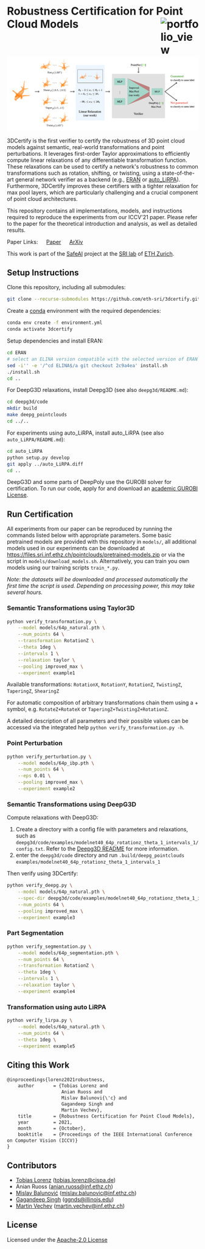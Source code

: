 # Robustness Certification for Point Cloud Models <a href="https://www.sri.inf.ethz.ch/"><img width="100" alt="portfolio_view" align="right" src="https://www.sri.inf.ethz.ch/assets/images/sri-logo.svg"></a>

![Overview](overview.png)

3DCertify is the first verifier to certify the robustness of 3D point cloud models against semantic, real-world transformations and point perturbations.
It leverages first-order Taylor approximations to efficiently compute linear relaxations of any differentiable transformation function.
These relaxations can be used to certify a network's robustness to common transformations such as rotation, shifting, or twisting, using a state-of-the-art general network verifier as a backend (e.g., [ERAN](https://github.com/eth-sri/eran) or [auto_LiRPA](https://github.com/KaidiXu/auto_LiRPA)).
Furthermore, 3DCertify improves these certifiers with a tighter relaxation for max pool layers, which are particularly challenging and a crucial component of point cloud architectures.

This repository contains all implementations, models, and instructions required to reproduce the experiments from our ICCV'21 paper.
Please refer to the paper for the theoretical introduction and analysis, as well as detailed results.

Paper Links: &emsp; [Paper](https://arxiv.org/pdf/2103.16652.pdf) &emsp; [ArXiv](https://arxiv.org/abs/2103.16652)

This work is part of the [SafeAI](http://safeai.ethz.ch) project at the [SRI lab](https://www.sri.inf.ethz.ch) of [ETH Zurich](https://ethz.ch/).

## Setup Instructions

Clone this repository, including all submodules:

```bash
git clone --recurse-submodules https://github.com/eth-sri/3dcertify.git
```

Create a [conda](https://www.anaconda.com/products/individual) environment with the required dependencies:

```bash
conda env create -f environment.yml
conda activate 3dcertify
```

Setup dependencies and install ERAN:

```bash
cd ERAN
# select an ELINA version compatible with the selected version of ERAN
sed -i'' -e '/^cd ELINA$/a git checkout 2c9a4ea' install.sh
./install.sh
cd ..
```

For DeepG3D relaxations, install Deepg3D (see also `deepg3d/README.md`):

```bash
cd deepg3d/code
mkdir build
make deepg_pointclouds
cd ../..
```

For experiments using auto_LiRPA, install auto_LiRPA (see also `auto_LiRPA/README.md`):

```bash
cd auto_LiRPA
python setup.py develop
git apply ../auto_LiRPA.diff
cd ..
```   

DeepG3D and some parts of DeepPoly use the GUROBI solver for certification. To run our code, apply for and download
an [academic GUROBI License](https://www.gurobi.com/academia/academic-program-and-licenses).

## Run Certification

All experiments from our paper can be reproduced by running the commands listed below with appropriate parameters. Some
basic pretrained models are provided with this repository in `models/`, all additional models used in our experiments
can be downloaded at https://files.sri.inf.ethz.ch/pointclouds/pretrained-models.zip or via the script in
`models/download_models.sh`. Alternatively, you can train you own models using our training scripts `train_*.py`.

_Note: the datasets will be downloaded and processed automatically the first time the script is used. Depending on
processing power, this may take several hours._

### Semantic Transformations using Taylor3D

```bash
python verify_transformation.py \
    --model models/64p_natural.pth \
    --num_points 64 \
    --transformation RotationZ \
    --theta 1deg \
    --intervals 1 \
    --relaxation taylor \
    --pooling improved_max \
    --experiment example1
```

Available transformations: `RotationX`, `RotationY`, `RotationZ`, `TwistingZ`, `TaperingZ`, `ShearingZ`

For automatic composition of arbitrary transformations chain them using a + symbol, e.g. `RotateZ+RotateX` or
`TaperingZ+TwistingZ+RotationZ`.

A detailed description of all parameters and their possible values can be accessed via the integrated help
`python verify_transformation.py -h`.

### Point Perturbation

```bash
python verify_perturbation.py \
    --model models/64p_ibp.pth \
    --num_points 64 \
    --eps 0.01 \
    --pooling improved_max \
    --experiment example2
```

### Semantic Transformations using DeepG3D

Compute relaxations with DeepG3D:

1. Create a directory with a config file with parameters and relaxations, such as
   `deepg3d/code/examples/modelnet40_64p_rotationz_theta_1_intervals_1/config.txt`. Refer to the
   [Deepg3D README](deepg3d/README.md) for more information.
2. enter the `deepg3d/code` directory and run
   `.build/deepg_pointclouds examples/modelnet40_64p_rotationz_theta_1_intervals_1`

Then verify using 3DCertify:

```bash
python verify_deepg.py \
    --model models/64p_natural.pth \
    --spec-dir deepg3d/code/examples/modelnet40_64p_rotationz_theta_1_intervals_1 \
    --num_points 64 \
    --pooling improved_max \
    --experiment example3
```

### Part Segmentation

```bash
python verify_segmentation.py \
    --model models/64p_segmentation.pth \
    --num_points 64 \
    --transformation RotationZ \
    --theta 1deg \
    --intervals 1 \
    --relaxation taylor \
    --experiment example4
```

### Transformation using auto LiRPA

```bash
python verify_lirpa.py \
    --model models/64p_natural.pth \
    --num_points 64 \
    --theta 1deg \
    --experiment example5
```

## Citing this Work

```
@inproceedings{lorenz2021robustness,
    author       = {Tobias Lorenz and
                    Anian Ruoss and
                    Mislav Balunovi{\'c} and
                    Gagandeep Singh and
                    Martin Vechev},
    title        = {Robustness Certification for Point Cloud Models},
    year         = 2021,
    month        = {October},
    booktitle    = {Proceedings of the IEEE International Conference on Computer Vision (ICCV)}
}
```

## Contributors

* [Tobias Lorenz](https://www.t-lorenz.com) (tobias.lorenz@cispa.de)
* Anian Ruoss (anian.ruoss@inf.ethz.ch)
* [Mislav Balunović](https://www.sri.inf.ethz.ch/people/mislav) (mislav.balunovic@inf.ethz.ch)
* [Gagandeep Singh](https://ggndpsngh.github.io/) (ggnds@illinois.edu)
* [Martin Vechev](https://www.sri.inf.ethz.ch/people/martin) (martin.vechev@inf.ethz.ch)

## License

Licensed under the [Apache-2.0 License](https://www.apache.org/licenses/LICENSE-2.0)

